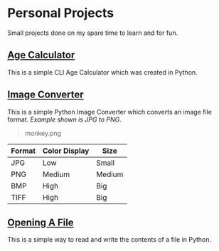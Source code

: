 # Personal Projects
Small projects done on my spare time to learn and for fun.

## [Age Calculator](https://github.com/tjruddy/personalProjects/tree/main/AgeCalculator)
This is a simple CLI Age Calculator which was created in Python.

## [Image Converter](https://github.com/tjruddy/personalProjects/tree/main/ImageConverter)
This is a simple Python Image Converter which converts an image file format. *Example shown is JPG to PNG*.
> monkey.png

| Format | Color Display |   Size    |
| ------ | ------------- | --------- |
|  JPG   |    Low        |   Small   |
|  PNG   |    Medium     |   Medium  |
|  BMP   |    High       |   Big     |
|  TIFF  |    High       |   Big     |

## [Opening A File](https://github.com/tjruddy/personalProjects/tree/main/OpeningAFile)
This is a simple way to read and write the contents of a file in Python.
